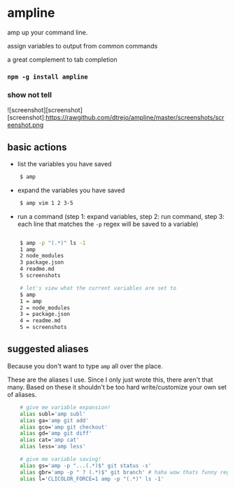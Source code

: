 # ampline
amp up your command line.

assign variables to output from common commands

a great complement to tab completion

### `npm -g install ampline`

### show not tell

![screenshot][screenshot]
[screenshot]:https://rawgithub.com/dtrejo/ampline/master/screenshots/screenshot.png


## basic actions

- list the variables you have saved

```sh
	$ amp
```

- expand the variables you have saved
```sh
	$ amp vim 1 2 3-5
```

- run a command (step 1: expand variables, step 2: run command, step 3: each line
  that matches the `-p` regex will be saved to a variable)

```sh

	$ amp -p "(.*)" ls -1
	1 amp
	2 node_modules
	3 package.json
	4 readme.md
	5 screenshots

	# let's view what the current variables are set to
	$ amp
	1 = amp
	2 = node_modules
	3 = package.json
	4 = readme.md
	5 = screenshots
```

## suggested aliases
Because you don't want to type `amp` all over the place.

These are the aliases I use. Since I only just wrote this, there aren't that
many. Based on these it shouldn't be too hard write/customize your own set of
aliases.

```sh
	# give me variable expansion!
	alias subl='amp subl'
	alias ga='amp git add'
	alias gco='amp git checkout'
	alias gd='amp git diff'
	alias cat='amp cat'
	alias less='amp less'

	# give me variable saving!
	alias gs='amp -p "...(.*)$" git status -s'
	alias gbr='amp -p " ? (.*)$" git branch' # haha wow thats funny regex
	alias l='CLICOLOR_FORCE=1 amp -p "(.*)" ls -1'
```
